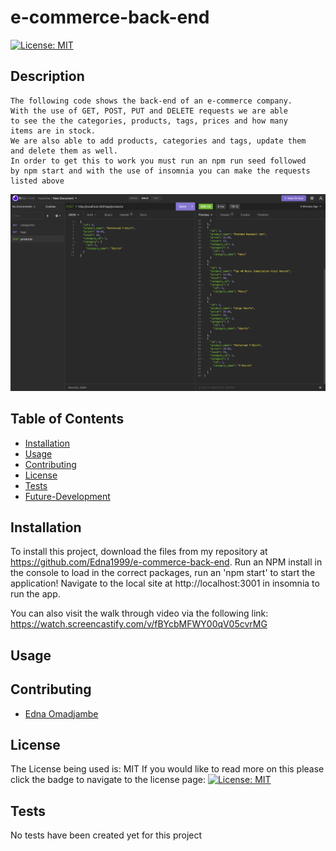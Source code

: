 # e-commerce-back-end

 [![License: MIT](https://img.shields.io/badge/License-MIT-yellow.svg)](https://opensource.org/licenses/MIT)

## Description

    The following code shows the back-end of an e-commerce company.
    With the use of GET, POST, PUT and DELETE requests we are able
    to see the the categories, products, tags, prices and how many 
    items are in stock. 
    We are also able to add products, categories and tags, update them 
    and delete them as well. 
    In order to get this to work you must run an npm run seed followed
    by npm start and with the use of insomnia you can make the requests 
    listed above


![screenshot from my ecommerce back end](./Assets/Screen%20Shot%202022-10-18%20at%203.31.26%20PM.png) 

  ## Table of Contents

  - [Installation](#installation)
  - [Usage](#usage)
  - [Contributing](#contributing)
  - [License](#license)
  - [Tests](#tests)
  - [Future-Development](#future-development)

  ## Installation

  To install this project, download the files from my repository at https://github.com/Edna1999/e-commerce-back-end. Run an NPM install in the console to load in the correct packages, run an 'npm start' to start the application! Navigate to the local site at http://localhost:3001 in insomnia to run the app.

  You can also visit the walk through video via the following link: https://watch.screencastify.com/v/fBYcbMFWY00qV05cvrMG
  
  ## Usage


  ## Contributing

  - [Edna Omadjambe](https://github.com/Edna1999)


  ## License
  The License being used is: MIT
  If you would like to read more on this please click the badge to navigate to the license page: 
  [![License: MIT](https://img.shields.io/badge/License-MIT-yellow.svg)](https://opensource.org/licenses/MIT)

  ## Tests

  No tests have been created yet for this project